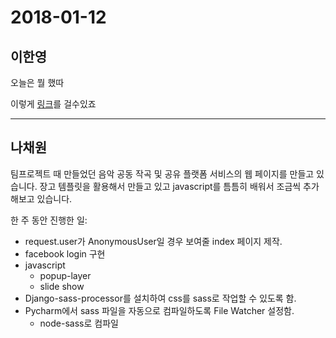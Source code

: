 # 2018-01-12

## 이한영

오늘은 뭘 했따

이렇게 [링크](https://lhy.kr)를 걸수있죠


- - -

## 나채원

팀프로젝트 때 만들었던 음악 공동 작곡 및 공유 플랫폼 서비스의 웹 페이지를 만들고 있습니다. 
장고 템플릿을 활용해서 만들고 있고 javascript를 틈틈히 배워서 조금씩 추가해보고 있습니다.

한 주 동안 진행한 일:
- request.user가 AnonymousUser일 경우 보여줄 index 페이지 제작.
- facebook login 구현
- javascript
    - popup-layer
    - slide show
- Django-sass-processor를 설치하여 css를 sass로 작업할 수 있도록 함.
- Pycharm에서 sass 파일을 자동으로 컴파일하도록 File Watcher 설정함.
    - node-sass로 컴파일
